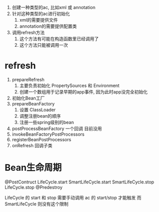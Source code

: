 1. 创建一种类型的ac, 比如xml 或 annotation
2. 针对这种类型的ac进行初始化
	1. xml的需要提供文件
	2. annotation的需要提供配置类
3. 调用refresh方法
	1. 这个方法有可能在构造函数里已经调用了
	2. 这个方法只能被调用一次


# refresh #
1. prepareRefresh
	1. 主要负责初始化 PropertySources 和 Environment
	2. 创建一个数组用于记录早期的app事件, 因为此时app没完全初始化
2. 初始化Bean工厂
3. prepareBeanFactory
	1. 设置 ClassLoader
	2. 调整注册bean的顺序
	3. 注册一些spring级别的bean
4. postProcessBeanFactory 一个回调 目前没用
5. invokeBeanFactoryPostProcessors
6. registerBeanPostProcessors
7. onRefresh 回调子类

# Bean生命周期 #
@PostContruct
LifeCycle.start
SmartLifeCycle.start
SmartLifeCycle.stop
LifeCycle.stop
@Predestroy

LifeCycle 的 start 和 stop 需要手动调用 ac 的 start/stop 才能触发
而 SmartLifeCycle 则没有这个限制

